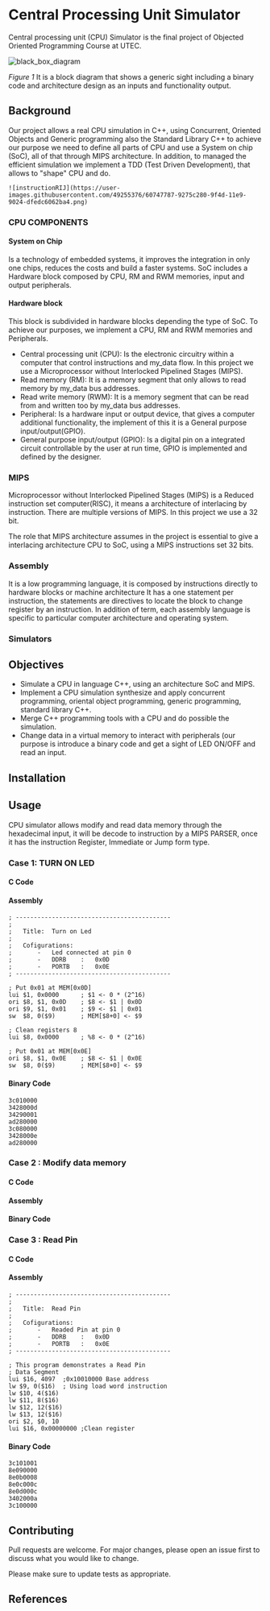 # Central Processing Unit Simulator

Central processing unit (CPU) Simulator is the final project of Objected Oriented Programming Course at UTEC.

 ![black_box_diagram](https://user-images.githubusercontent.com/49255376/60748096-0fa23700-9f50-11e9-9201-aaab1c959b25.PNG)

*Figure 1* It is a block diagram that shows a generic sight 
including a binary code and architecture design as 
an inputs and functionality output.

## Background
Our project allows a real CPU simulation in C++, using  Concurrent, Oriented Objects and Generic programming
also the Standard Library C++ to achieve our purpose we need to define all parts of CPU and use
a System on chip (SoC), all of that through MIPS architecture.
In addition, to managed the efficient simulation we implement a TDD (Test Driven Development), that allows to
"shape" CPU and do. 




    ![instructionRIJ](https://user-images.githubusercontent.com/49255376/60747787-9275c280-9f4d-11e9-9024-dfedc6062ba4.png)

 
### CPU COMPONENTS
#### System on Chip
Is a technology of embedded systems, it improves the integration in only one chips, reduces the costs and build
a faster systems.
SoC includes a Hardware block composed by CPU, RM and RWM memories, input and output 
peripherals.
#### Hardware block

This block is subdivided in hardware blocks depending the type of SoC.
To achieve our purposes, we implement a CPU, RM and RWM memories and Peripherals.
* Central processing unit (CPU): Is the electronic circuitry within a computer that control instructions and my_data flow.
In this project we use a Microprocessor without Interlocked Pipelined Stages (MIPS).
* Read memory (RM): It is a memory segment that only allows to read memory by  my_data bus addresses.
* Read write memory (RWM): It is a memory segment that can be read from and written too by my_data bus addresses.
* Peripheral: Is a hardware input or output device, that gives a computer additional functionality, the implement of this
it is a General purpose input/output(GPIO).
* General purpose input/output (GPIO):  Is a digital pin on a integrated circuit controllable by the user at run time,
GPIO is implemented and defined by the designer.

### MIPS
Microprocessor without Interlocked Pipelined Stages (MIPS) is a Reduced instruction set computer(RISC), it means a architecture of 
interlacing by instruction.
There are multiple versions of MIPS. In this project we use a 32 bit.

The role that MIPS architecture assumes in the project is essential to give a interlacing architecture CPU
to SoC, using a MIPS instructions set 32 bits.
 
### Assembly
It is a low programming language, it is composed by instructions directly to hardware blocks or machine architecture
It has a one statement per instruction,  the statements are directives to locate the block to change register by an instruction.
In addition of term, each assembly language is specific to particular computer architecture and operating system.

### Simulators



## Objectives

* Simulate a CPU in language C++, using an architecture SoC and MIPS.
* Implement a CPU simulation synthesize and apply concurrent programming, oriental object programming, generic programming, 
standard library C++. 
* Merge C++ programming tools with a CPU and do possible the simulation.
* Change data in a virtual memory to interact with peripherals (our purpose is introduce a binary code 
and get a sight of LED ON/OFF and read an input.

## Installation


## Usage
CPU simulator allows modify and read data memory through the hexadecimal input, it will be 
decode to instruction by a MIPS PARSER, once it has the instruction Register, Immediate or Jump form type.  

 
### Case 1: TURN ON LED
#### C Code

    
#### Assembly
    ; -------------------------------------------
    ;
    ;	Title:	Turn on Led
    ;
    ;	Cofigurations:
    ;		-	Led connected at pin 0
    ;		- 	DDRB 	:	0x0D
    ;		-	PORTB	:	0x0E
    ; -------------------------------------------
    
    ; Put 0x01 at MEM[0x0D]
    lui $1, 0x0000		; $1 <- 0 * (2^16)
    ori $8, $1, 0x0D	; $8 <- $1 | 0x0D
    ori $9, $1, 0x01	; $9 <- $1 | 0x01
    sw	$8, 0($9)		; MEM[$8+0] <- $9
    
    ; Clean registers 8
    lui $8, 0x0000		; %8 <- 0 * (2^16)
    
    ; Put 0x01 at MEM[0x0E]
    ori $8, $1, 0x0E	; $8 <- $1 | 0x0E
    sw	$8, 0($9)		; MEM[$8+0] <- $9

#### Binary Code
    
    3c010000
    3428000d
    34290001
    ad280000
    3c080000
    3428000e
    ad280000

### Case 2 : Modify data memory

#### C Code


#### Assembly


#### Binary Code


### Case 3 : Read Pin

#### C Code


#### Assembly
    ; -------------------------------------------
    ;
    ;	Title:	Read Pin
    ;
    ;	Cofigurations:
    ;		-	Readed Pin at pin 0
    ;		- 	DDRB 	:	0x0D
    ;		-	PORTB	:	0x0E
    ; -------------------------------------------
    
    ; This program demonstrates a Read Pin
    ; Data Segment
    lui $16, 4097  ;0x10010000 Base address
    lw $9, 0($16)  ; Using load word instruction
    lw $10, 4($16)
    lw $11, 8($16)
    lw $12, 12($16)
    lw $13, 12($16)
    ori $2, $0, 10
    lui $16, 0x00000000 ;Clean register

#### Binary Code

    3c101001
    8e090000
    8e0b0008
    8e0c000c
    8e0d000c
    3402000a
    3c100000

## Contributing
Pull requests are welcome. For major changes, please open an issue first to discuss what you would like to change.

Please make sure to update tests as appropriate.

## References


